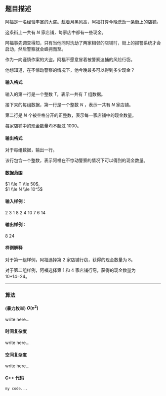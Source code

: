 ## 题目描述

阿福是一名经验丰富的大盗。趁着月黑风高，阿福打算今晚洗劫一条街上的店铺。

这条街上一共有 $N$ 家店铺，每家店中都有一些现金。

阿福事先调查得知，只有当他同时洗劫了两家相邻的店铺时，街上的报警系统才会启动，然后警察就会蜂拥而至。

作为一向谨慎作案的大盗，阿福不愿意冒着被警察追捕的风险行窃。

他想知道，在不惊动警察的情况下，他今晚最多可以得到多少现金？

#### 输入格式

输入的第一行是一个整数 $T$，表示一共有 $T$ 组数据。

接下来的每组数据，第一行是一个整数 $N$ ，表示一共有 $N$ 家店铺。

第二行是 $N$ 个被空格分开的正整数，表示每一家店铺中的现金数量。

每家店铺中的现金数量均不超过 1000。

#### 输出格式

对于每组数据，输出一行。

该行包含一个整数，表示阿福在不惊动警察的情况下可以得到的现金数量。

#### 数据范围

$1 \\le T \\le 50$,  
$1 \\le N \\le 10^5$

#### 输入样例：

2
3
1 8 2
4
10 7 6 14

#### 输出样例：

8
24

#### 样例解释

对于第一组样例，阿福选择第 2 家店铺行窃，获得的现金数量为 8。

对于第二组样例，阿福选择第 1 和 4 家店铺行窃，获得的现金数量为 10+14=24。

---

### 算法

#### (暴力枚举) $O(n^2)$

write here...

#### 时间复杂度

write here...

#### 空间复杂度

write here...

#### C++ 代码

```
my code...
```
